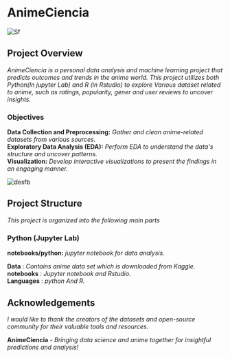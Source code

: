 # AnimeCiencia



![Sf](https://github.com/Chandrikajoshi123/AnimeCiencia/assets/100508364/f3ffdc98-726f-4095-8fc0-8d1916aca791)

## Project Overview
_AnimeCiencia is a personal data analysis and machine learning project that predicts outcomes and trends in the anime world. This project utilizes both Python(In jupyter Lab) and R (in Rstudio) to explore Various dataset related to anime, such as ratings, popularity, gener and user reviews to uncover insights._

### Objectives
**Data Collection and Preprocessing:**  _Gather and clean anime-related datasets from various sources._
<br>
**Exploratory Data Analysis (EDA):**  _Perform EDA to understand the data's structure and uncover patterns._
<br>
**Visualization:** _Develop interactive visualizations to present the findings in an engaging manner._

![desfb](https://github.com/Chandrikajoshi123/AnimeCiencia/assets/100508364/50b6ab4b-5fb8-4dc2-8f71-c5ff0c1e9a24)


## Project Structure
_This project is organized into the following main parts_ <br>
### Python (Jupyter Lab)
  **notebooks/python:** _jupyter notebook for data analysis._

**Data** : _Contains anime data set which is downloaded from Kaggle._ <br>
**notebooks** : _Jupyter notebook and Rstudio._ <br>
**Languages** : _python And R._ <br>


## Acknowledgements
_I would like to thank the creators of the datasets and open-source community for their valuable tools and resources._

**AnimeCiencia** - _Bringing data science and anime together for insightful predictions and analysis!_

